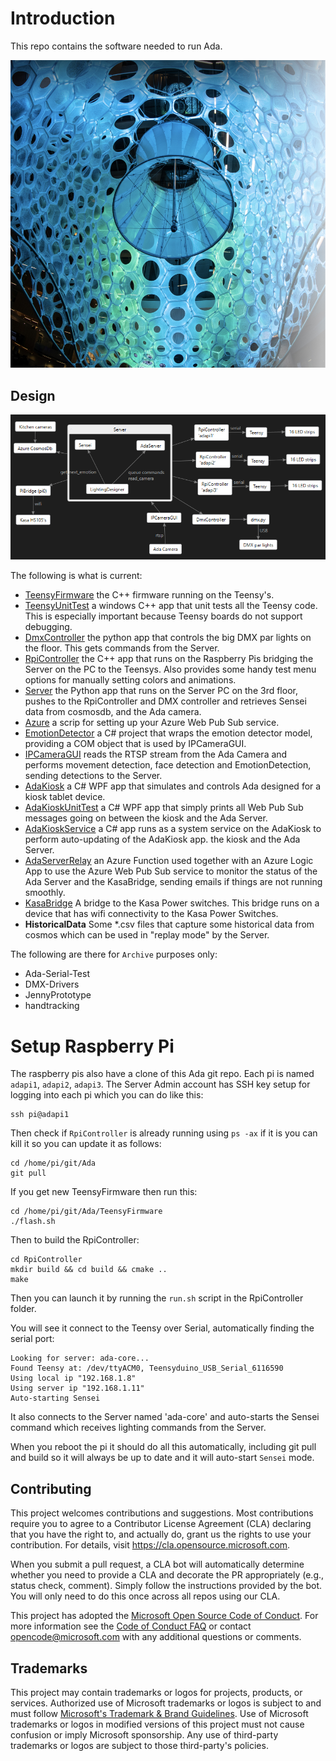 # Introduction

This repo contains the software needed to run Ada.

![ada](ada-feature.jpg)

## Design

![image](design.png)

The following is what is current:

- [TeensyFirmware](TeensyFirmware/readme.md) the C++ firmware running on the Teensy's.
- [TeensyUnitTest](TeensyUnitTest/readme.md) a windows C++ app that unit tests all the Teensy code.
This is especially important because Teensy boards do not support debugging.
- [DmxController](DmxController/README.md) the python app that controls the big DMX par lights on the floor.  This gets commands from the Server.
- [RpiController](RpiController/readme.md) the C++ app that runs on the Raspberry Pis bridging the Server on the PC to the Teensys.  Also provides some handy test menu options for manually setting colors and animations.
- [Server](Server/readme.md) the Python app that runs on the Server PC on the 3rd floor, pushes to the RpiController and DMX controller and retrieves Sensei data from cosmosdb, and the Ada camera.
- [Azure](Azure/readme.md) a scrip for setting up your Azure Web Pub Sub service.
- [EmotionDetector](EmotionDetector/readme.md) a C# project that wraps the emotion detector model, providing a COM object that is used by IPCameraGUI.
- [IPCameraGUI](IPCameraGUI/readme.md) reads the RTSP stream from the Ada Camera and performs movement detection, face detection and EmotionDetection, sending detections to the Server.
- [AdaKiosk](AdaKiosk/readme.md) a C# WPF app that simulates and controls Ada designed for a kiosk tablet device.
- [AdaKioskUnitTest](AdaKioskUnitTest/readme.md) a C# WPF app that simply prints all Web Pub Sub messages going on between
the kiosk and the Ada Server.
- [AdaKioskService](AdaKioskService/readme.md) a C# app runs as a system service
on the AdaKiosk to perform auto-updating of the AdaKiosk app.
the kiosk and the Ada Server.
- [AdaServerRelay](AdaServerRelay/readme.md) an Azure Function used together with an Azure Logic App
to use the Azure Web Pub Sub service to monitor the status of the Ada Server and the KasaBridge, sending emails if things
are not running smoothly.
- [KasaBridge](KasaBridge/readme.md) A bridge to the Kasa Power switches.  This bridge runs on a device that has
wifi connectivity to the Kasa Power Switches.
- **HistoricalData** Some *.csv files that capture some historical data
from cosmos which can be used in "replay mode" by the Server.

The following are there for `Archive` purposes only:
- Ada-Serial-Test
- DMX-Drivers
- JennyPrototype
- handtracking


# Setup Raspberry Pi

The raspberry pis also have a clone of this Ada git repo.
Each pi is named `adapi1`, `adapi2`, `adapi3`.
The Server Admin account has SSH key setup for logging into each pi which you can do like this:

```
ssh pi@adapi1
```

Then check if `RpiController` is already running using `ps -ax` if it is you can kill it so you can update it as follows:

```
cd /home/pi/git/Ada
git pull
```

If you get new TeensyFirmware then run this:

```
cd /home/pi/git/Ada/TeensyFirmware
./flash.sh
```

Then to build the RpiController:
```
cd RpiController
mkdir build && cd build && cmake ..
make
```

Then you can launch it by running the `run.sh` script in the RpiController folder.

You will see it connect to the Teensy over Serial, automatically finding the serial port:

```
Looking for server: ada-core...
Found Teensy at: /dev/ttyACM0, Teensyduino_USB_Serial_6116590
Using local ip "192.168.1.8"
Using server ip "192.168.1.11"
Auto-starting Sensei
```

It also connects to the Server named 'ada-core' and auto-starts the Sensei command which
receives lighting commands from the Server.

When you reboot the pi it should do all this automatically, including git pull and build
so it will always be up to date and it will auto-start `Sensei` mode.


## Contributing

This project welcomes contributions and suggestions.  Most contributions require you to agree to a
Contributor License Agreement (CLA) declaring that you have the right to, and actually do, grant us
the rights to use your contribution. For details, visit https://cla.opensource.microsoft.com.

When you submit a pull request, a CLA bot will automatically determine whether you need to provide
a CLA and decorate the PR appropriately (e.g., status check, comment). Simply follow the instructions
provided by the bot. You will only need to do this once across all repos using our CLA.

This project has adopted the [Microsoft Open Source Code of Conduct](https://opensource.microsoft.com/codeofconduct/).
For more information see the [Code of Conduct FAQ](https://opensource.microsoft.com/codeofconduct/faq/) or
contact [opencode@microsoft.com](mailto:opencode@microsoft.com) with any additional questions or comments.

## Trademarks

This project may contain trademarks or logos for projects, products, or services. Authorized use of Microsoft
trademarks or logos is subject to and must follow
[Microsoft's Trademark & Brand Guidelines](https://www.microsoft.com/en-us/legal/intellectualproperty/trademarks/usage/general).
Use of Microsoft trademarks or logos in modified versions of this project must not cause confusion or imply Microsoft sponsorship.
Any use of third-party trademarks or logos are subject to those third-party's policies.
